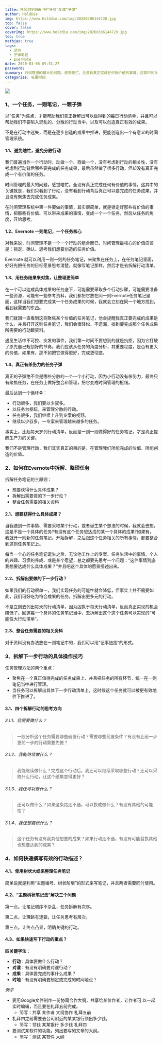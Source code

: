 ```yaml
---
title: 吼呆时刻066-把“任务”化成“子弹”
author: HoldDie
img: https://www.holddie.com/img/20200306144720.jpg
top: false
cover: false
coverImg: https://www.holddie.com/img/20200306144720.jpg
toc: true
mathjax: true
tags:
  - 读书
  - 子弹笔记
  - EverNote
date: 2020-03-06 09:51:27
password:
summary: 时间管理的最大的问题，感觉瞎忙，全没有真正完成任何有价值的事情，这其中的关键就是，我们只看到了行动，没有看到行动背后真正可以要完成的任务成果，并且没有聚焦去完成任务成果。
categories: 吼呆时刻
---
```




![](https://www.holddie.com/img/20200306144720.jpg)

### 1、一个任务，一则笔记，一颗子弹

以“任务”为焦点，才能帮助我们真正拆解出可以做得到的每日行动清单，并且可以帮助我们不要陷入混乱的、分散的行动当中，以及可以创造真正有效的成果。



不是在行动中迷失，而是在逐步创造的成果中推进，更能创造出一个有意义的时间管理系统。

#### 1.1、避免瞎忙，避免分散行动

我们普遍当作一个行动时，动做一个、西做一个，没有考虑到行动的相关性，没有考虑到行动背后哪些要完成的任务成果，最后虽然做了很多行动，但却没有真正完成一个有价值的任务。



时间管理的最大的问题，感觉瞎忙，全没有真正完成任何有价值的事情，这其中的关键就是，我们只看到了行动，没有看到行动背后真正可以要完成的任务成果，并且没有聚焦去完成任务成果。



在时间管理系统中第一件要做的事情，其实很简单，就是锁定好那些有价值的事情，把那些有价值、可以带来成果的事情，变成一个一个任务，然后从任务的角度，开始思考。

#### 1.2、Evernote 一则笔记，一个任务核心

对我来说，时间管理不是一个一个行动的组合而已，时间管理最核心的价值应该是：锁定、确认、思考我们想要创造的任务价值。



Evernote 就可以利用一则一则的任务笔记，来聚焦在任务上，在任务笔记里面，好好先把任务的目标愿景思考清楚，就像写笔记那样，然后才是去拆解行动清单。

#### 1.3、用任务结果来对焦，让整理更简单

在一个可以达成具体成果的任务底下，可能需要采取多个行动步骤，可能需要准备一些资源，可能有一些参考资料，我们都把它放在同一则Evernote任务笔记里面，这样当我们想要完成某一个任务成果的时候，我就会立刻在同一个地方找到，看到我需要的东西。



我们就回一直看到这则聚焦某个价值的任务笔记，他会提醒我真正要完成的成果是什么，并且打开这则任务笔记，我们会很轻松、不遗漏，找到要完成那个任务成果所需要的行动跟资料。



遇见生活中不可控、突发的事件，我们第一时间不要想到的就是抗拒，因为它打破了原先自己规划好的节奏，我们应该从任务的角度分析，其重要程度，是否有更大的价值，如果有，那不如把它做得更好，完成更彻底。

#### 1.4、真正有杀伤力的任务子弹

真正的子弹绝不会是哪些分散的一个一个小行动，因为小行动没有杀伤力，最终只有聚焦任务，在任务上做好整合和管理，把它变成时间管理的枢纽。



最后达到一个循环♻️：

- 行动很多，我们要以少驭多。
- 以任务为枢纽，来管理分散的行动。
- 任务很多，我们继续上升到专案的视野。
- 继续以少驭多，一专案来管理越来越多的任务。



事实上，比起每天罗列行动清单，反而是一则一则做得好的任务笔记，才是真正提醒生产力的关键。



我们不是管理行动，我们其实真正的目的是，在管理我们所能完成的价值、所能创造的价值。

### 2、如何在Evernote中拆解、整理任务

拆解任务笔记的三原则：

- 想要获得什么具体成果？
- 拆解出需要做的下一步行动？
- 整合任务需要的相关资料

#### 2.1、想要获得什么具体成果？

当我遇到一件事情、需要采取某个行动，或者诞生某个想法的时候，我就会去想，这是不是一个具体的任务?有没有这个任务想达成的某一个具体的成果?如果有，我就开一则新的任务笔记，开始拆解，之后跟这个任务相关的所有事情，都要整合到这则任务笔记上。



每当一个心的任务笔记诞生之后，无论他工作上的专案、任务生活中的事情、个人的兴趣、习惯的养成、或是某个愿望，总之都要先思考一个问题：“这件事情到底我想要达成什么具体成果？”并且吧这个具体的愿景描述出来。

#### 2.2、拆解出要做的下一步行动？

如果我们的行动很单一，我们实现任务的可能性就会降低，但事实上并不需要如此，我们可好吃为符合成果的任务，拆解出更多元的行动。



不是立刻去列出每天的行动清单，因为固执于每天行动清单，反而真正实现的机会降低了。回道每一个具体的任务笔记当中，去拆解出这个这个任务可以实现的“可能性大行动清单”。

#### 2.3、整合任务需要的相关资料

对于资料没有办法放在一则笔记中的，我们可以用“记事链接”的形式。

### 3、拆解下一步行动的具体操作技巧

任务管理方法的两个重点：

- 聚焦在一个真正值得完成的任务成果上，并且把任务的所有环节，统一在一则笔记当中进行管理。
- 当任务可以拆解出具体下一步行动清单上，这时候这个任务就可以被更有效地往下推进了。

#### 3.1、四个拆解行动的思考方向

###### 3.1.1、我需要做什么？

> 一般分析这个任务需要哪些前置行动？需要哪些前置条件？有没有比前一步更前一步的行动需要先做？

###### 3.1.2、我能继续做什么？

> 我能继续做什么？完成这个行动后，我还可以继续采取哪些行动？还可以采取什么行动，让这个结果变得更好？

###### 3.1.3、我还可以做什么？

> 还可以做什么？如果这条路走不通，可以换成做什么？有没有其他的可能性？

###### 3.1.4、我还想要做什么？

> 这个任务有没有我其他想要的成果？如果行动走不通，有没有可能替换其他也想要达到的成果？

### 4、如何快速撰写有效的行动描述？

#### 4.1、使用树状大纲来整理任务笔记

简单说就是利用“主题编号、树状阶层”的形式来写笔记，并且两者需要同时使用。

#### 4.2、“主题树状笔记法”解决三个问题

第一点，让笔记顺序不杂乱，任务拆解有次序。

第二点，让理路有逻辑，让任务思考有层次。

第三点，让终点凸显，明确关键的行动。

#### 4.3、如果快速写下行动的重点？

**四关键字法**：

- **行动**：具体要做什么行动？
- **对谁**：有没有明确要对谁行动？
- **成果**：具体要完成的事什么成果？
- **时地**：有没有明确要制定或完成的时间地点？



*例子*

- 要用Google文件制作一份协同合作大纲，共享给某位作者，让作者可 以一起实时编辑，而且要在礼拜五前完成。
  - 简写：共享 某作者 大纲协作 礼拜五前
- 礼拜四之前需要去公司附近的某某银行领出多少钱。
  - 简写：领钱 某某银行 多少钱 礼拜四
- 要测试某软件的功能，列出要写的文章的大纲。
  - 简写：测试 某软件 大纲



